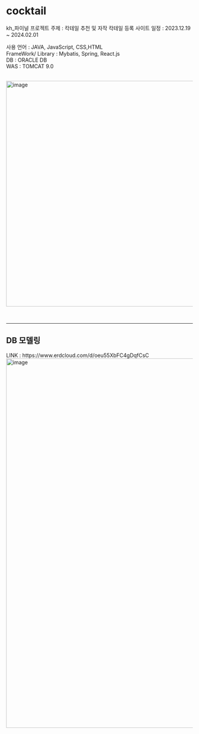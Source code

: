 # cocktail

kh_파이널 프로젝트
주제 : 칵테일 추천 및 자작 칵테일 등록 사이트
일정 : 2023.12.19 ~ 2024.02.01

사용 언어 : JAVA, JavaScript, CSS,HTML<br>
FrameWork/ Library : Mybatis, Spring, React.js<br>
DB : ORACLE DB<br>
WAS : TOMCAT 9.0<br>

<br>
<img width="609" alt="image" src="https://github.com/baehyunjun97/cocktail/assets/110373230/3bd290c3-7b62-4b29-8b4d-ac515dc436eb">

<br><hr>

<h2>DB 모델링</h2>
LINK : https://www.erdcloud.com/d/oeu55XbFC4gDqfCsC
<img width="997" alt="image" src="https://github.com/baehyunjun97/cocktail/assets/110373230/70b11ab5-85c7-4923-b6a8-1605e9bc7fce">
